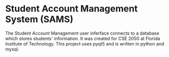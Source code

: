 # Student Account Management System (SAMS)

The Student Account Management user inferface connects to a database which stores students' information. 
It was created for CSE 2050 at Florida Institute of Technology. 
This project uses pyqt5 and is written in python and mysql. 
